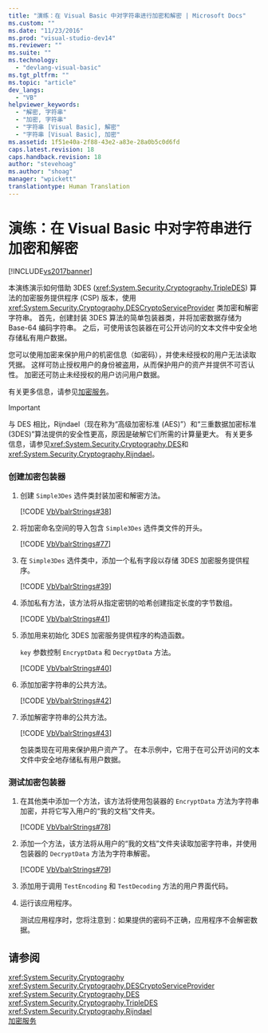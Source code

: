 ```yaml
---
title: "演练：在 Visual Basic 中对字符串进行加密和解密 | Microsoft Docs"
ms.custom: ""
ms.date: "11/23/2016"
ms.prod: "visual-studio-dev14"
ms.reviewer: ""
ms.suite: ""
ms.technology: 
  - "devlang-visual-basic"
ms.tgt_pltfrm: ""
ms.topic: "article"
dev_langs: 
  - "VB"
helpviewer_keywords: 
  - "解密, 字符串"
  - "加密, 字符串"
  - "字符串 [Visual Basic], 解密"
  - "字符串 [Visual Basic], 加密"
ms.assetid: 1f51e40a-2f88-43e2-a83e-28a0b5c0d6fd
caps.latest.revision: 18
caps.handback.revision: 18
author: "stevehoag"
ms.author: "shoag"
manager: "wpickett"
translationtype: Human Translation
---
```

# 演练：在 Visual Basic 中对字符串进行加密和解密
[!INCLUDE[vs2017banner](../../../../csharp/includes/vs2017banner.md)]

本演练演示如何借助 3DES \(<xref:System.Security.Cryptography.TripleDES>\) 算法的加密服务提供程序 \(CSP\) 版本，使用 <xref:System.Security.Cryptography.DESCryptoServiceProvider> 类加密和解密字符串。  首先，创建封装 3DES 算法的简单包装器类，并将加密数据存储为 Base\-64 编码字符串。  之后，可使用该包装器在可公开访问的文本文件中安全地存储私有用户数据。  
  
 您可以使用加密来保护用户的机密信息（如密码），并使未经授权的用户无法读取凭据。  这样可防止授权用户的身份被盗用，从而保护用户的资产并提供不可否认性。  加密还可防止未经授权的用户访问用户数据。  
  
 有关更多信息，请参见[加密服务](../Topic/Cryptographic%20Services.md)。  
  
> [!IMPORTANT]
>  与 DES 相比，Rijndael（现在称为“高级加密标准 \(AES\)”）和“三重数据加密标准 \(3DES\)”算法提供的安全性更高，原因是破解它们所需的计算量更大。  有关更多信息，请参见<xref:System.Security.Cryptography.DES>和<xref:System.Security.Cryptography.Rijndael>。  
  
### 创建加密包装器  
  
1.  创建 `Simple3Des` 选件类封装加密和解密方法。  
  
     [!CODE [VbVbalrStrings#38](../CodeSnippet/VS_Snippets_VBCSharp/VbVbalrStrings#38)]  
  
2.  将加密命名空间的导入包含 `Simple3Des` 选件类文件的开头。  
  
     [!CODE [VbVbalrStrings#77](../CodeSnippet/VS_Snippets_VBCSharp/VbVbalrStrings#77)]  
  
3.  在 `Simple3Des` 选件类中，添加一个私有字段以存储 3DES 加密服务提供程序。  
  
     [!CODE [VbVbalrStrings#39](../CodeSnippet/VS_Snippets_VBCSharp/VbVbalrStrings#39)]  
  
4.  添加私有方法，该方法将从指定密钥的哈希创建指定长度的字节数组。  
  
     [!CODE [VbVbalrStrings#41](../CodeSnippet/VS_Snippets_VBCSharp/VbVbalrStrings#41)]  
  
5.  添加用来初始化 3DES 加密服务提供程序的构造函数。  
  
     `key` 参数控制 `EncryptData` 和 `DecryptData` 方法。  
  
     [!CODE [VbVbalrStrings#40](../CodeSnippet/VS_Snippets_VBCSharp/VbVbalrStrings#40)]  
  
6.  添加加密字符串的公共方法。  
  
     [!CODE [VbVbalrStrings#42](../CodeSnippet/VS_Snippets_VBCSharp/VbVbalrStrings#42)]  
  
7.  添加解密字符串的公共方法。  
  
     [!CODE [VbVbalrStrings#43](../CodeSnippet/VS_Snippets_VBCSharp/VbVbalrStrings#43)]  
  
     包装类现在可用来保护用户资产了。  在本示例中，它用于在可公开访问的文本文件中安全地存储私有用户数据。  
  
### 测试加密包装器  
  
1.  在其他类中添加一个方法，该方法将使用包装器的 `EncryptData` 方法为字符串加密，并将它写入用户的“我的文档”文件夹。  
  
     [!CODE [VbVbalrStrings#78](../CodeSnippet/VS_Snippets_VBCSharp/VbVbalrStrings#78)]  
  
2.  添加一个方法，该方法将从用户的“我的文档”文件夹读取加密字符串，并使用包装器的 `DecryptData` 方法为字符串解密。  
  
     [!CODE [VbVbalrStrings#79](../CodeSnippet/VS_Snippets_VBCSharp/VbVbalrStrings#79)]  
  
3.  添加用于调用 `TestEncoding` 和 `TestDecoding` 方法的用户界面代码。  
  
4.  运行该应用程序。  
  
     测试应用程序时，您将注意到：如果提供的密码不正确，应用程序不会解密数据。  
  
## 请参阅  
 <xref:System.Security.Cryptography>   
 <xref:System.Security.Cryptography.DESCryptoServiceProvider>   
 <xref:System.Security.Cryptography.DES>   
 <xref:System.Security.Cryptography.TripleDES>   
 <xref:System.Security.Cryptography.Rijndael>   
 [加密服务](../Topic/Cryptographic%20Services.md)